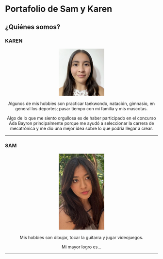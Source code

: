 # Portafolio de Sam y Karen

## ¿Quiénes somos?

### KAREN
<div align="center">
  <img src="recursos/imgs/fotoAlumno.png" alt="Karen" width="150";">
  <p>
    Algunos de mis hobbies son practicar taekwondo, natación, gimnasio, en general los deportes; 
    pasar tiempo con mi familia y mis mascotas.
  </p>
  
  Algo de lo que me siento orgullosa es de haber participado en el concurso Ada Bayron principalmente porque me ayudó a seleccionar la carrera de mecatrónica y me dio una mejor idea sobre lo que podría llegar a crear.
</div>

---

### SAM
<div align="center">
  <img src="recursos/imgs/Image.jpeg" alt="Sam" width="150";">
  <p>
    Mis hobbies son dibujar, tocar la guitarra y jugar videojuegos.
  </p>
  Mi mayor logro es...
</div>

---
